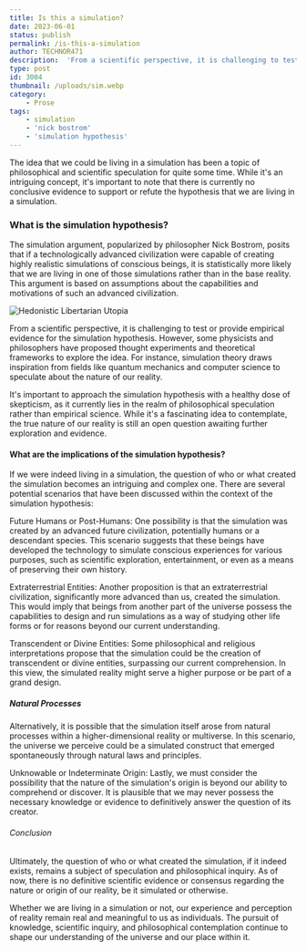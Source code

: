 ```yaml
---
title: Is this a simulation?
date: 2023-06-01
status: publish
permalink: /is-this-a-simulation
author: TECHNOR471
description:  'From a scientific perspective, it is challenging to test of provide empirical evidence'
type: post
id: 3004
thumbnail: /uploads/sim.webp
category:
    - Prose
tags:
    - simulation
    - 'nick bostrom'
    - 'simulation hypothesis'
---
```


The idea that we could be living in a simulation has been a topic of philosophical and scientific speculation for quite some time. While it's an intriguing concept, it's important to note that there is currently no conclusive evidence to support or refute the hypothesis that we are living in a simulation.

### What is the simulation hypothesis?

The simulation argument, popularized by philosopher Nick Bostrom, posits that if a technologically advanced civilization were capable of creating highly realistic simulations of conscious beings, it is statistically more likely that we are living in one of those simulations rather than in the base reality. This argument is based on assumptions about the capabilities and motivations of such an advanced civilization.

![Hedonistic Libertarian Utopia](/uploads/sim.webp)

From a scientific perspective, it is challenging to test or provide empirical evidence for the simulation hypothesis. However, some physicists and philosophers have proposed thought experiments and theoretical frameworks to explore the idea. For instance, simulation theory draws inspiration from fields like quantum mechanics and computer science to speculate about the nature of our reality.

It's important to approach the simulation hypothesis with a healthy dose of skepticism, as it currently lies in the realm of philosophical speculation rather than empirical science. While it's a fascinating idea to contemplate, the true nature of our reality is still an open question awaiting further exploration and evidence.

#### What are the implications of the simulation hypothesis?

If we were indeed living in a simulation, the question of who or what created the simulation becomes an intriguing and complex one. There are several potential scenarios that have been discussed within the context of the simulation hypothesis:

Future Humans or Post-Humans: One possibility is that the simulation was created by an advanced future civilization, potentially humans or a descendant species. This scenario suggests that these beings have developed the technology to simulate conscious experiences for various purposes, such as scientific exploration, entertainment, or even as a means of preserving their own history.

Extraterrestrial Entities: Another proposition is that an extraterrestrial civilization, significantly more advanced than us, created the simulation. This would imply that beings from another part of the universe possess the capabilities to design and run simulations as a way of studying other life forms or for reasons beyond our current understanding.

Transcendent or Divine Entities: Some philosophical and religious interpretations propose that the simulation could be the creation of transcendent or divine entities, surpassing our current comprehension. In this view, the simulated reality might serve a higher purpose or be part of a grand design.

##### Natural Processes 

Alternatively, it is possible that the simulation itself arose from natural processes within a higher-dimensional reality or multiverse. In this scenario, the universe we perceive could be a simulated construct that emerged spontaneously through natural laws and principles.

Unknowable or Indeterminate Origin: Lastly, we must consider the possibility that the nature of the simulation's origin is beyond our ability to comprehend or discover. It is plausible that we may never possess the necessary knowledge or evidence to definitively answer the question of its creator.

###### Conclusion

Ultimately, the question of who or what created the simulation, if it indeed exists, remains a subject of speculation and philosophical inquiry. As of now, there is no definitive scientific evidence or consensus regarding the nature or origin of our reality, be it simulated or otherwise.

Whether we are living in a simulation or not, our experience and perception of reality remain real and meaningful to us as individuals. The pursuit of knowledge, scientific inquiry, and philosophical contemplation continue to shape our understanding of the universe and our place within it.





